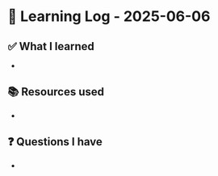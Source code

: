 # 🧠 Learning Log - 2025-06-06

## ✅ What I learned

- 

## 📚 Resources used

- 

## ❓ Questions I have

- 
